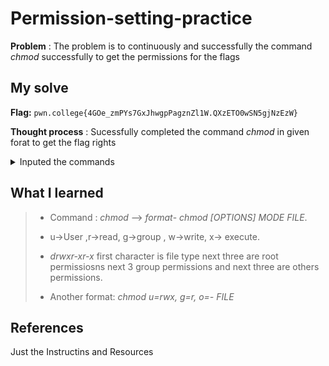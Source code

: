 
# Permission-setting-practice

**Problem** : The problem is to continuously and  successfully the command *chmod* successfully to get the permissions for the flags 
## My solve

**Flag:** `pwn.college{4GOe_zmPYs7GxJhwgpPagznZl1W.QXzETO0wSN5gjNzEzW}`

**Thought process** :  Sucessfully completed the command *chmod* in given forat to get the flag rights


 <details> <summary>Inputed the commands</summary>
    
```bash  

chmod u=-,g=rx,o=-  /challenge/pwn

chmod u=rw,g=wx,o=rw  /challenge/pwn

chmod u=r,g=wr,o=r  /challenge/pwn

chmod u=-,g=w,o=wxr  /challenge/pwn

chmod u=r,g=rx,o=wr  /challenge/pwn

chmod u=rwx,g=x,o=r  /challenge/pwn

chmod u=rwx,g=r,o=wx  /challenge/pwn

chmod u=w,g=rwx,o=rwx  /challenge/pwn

chmod u+r /flag

cat /flag

```
 </details>

## What I learned
> * Command : *chmod* --> *format*- *chmod [OPTIONS] MODE FILE*.
>   
> * u->User ,r->read, g->group , w->write, x-> execute.
>   
> * *drwxr-xr-x* first character is file type next three are root permissiosns next 3 group permissions and next three are others permissions.
>
> * Another format: *chmod u=rwx, g=r, o=- FILE* 
## References 
Just the Instructins and Resources
